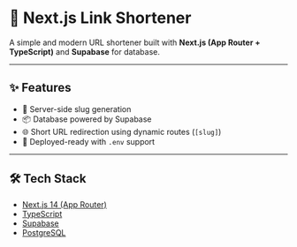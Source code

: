 # 🔗 Next.js Link Shortener

A simple and modern URL shortener built with **Next.js (App Router + TypeScript)** and **Supabase** for database.

---

## ✨ Features

- 🔐 Server-side slug generation
- 📦 Database powered by Supabase
- 🌐 Short URL redirection using dynamic routes (`[slug]`)
- 🚀 Deployed-ready with `.env` support

---

## 🛠️ Tech Stack

- [Next.js 14 (App Router)](https://nextjs.org/docs)
- [TypeScript](https://www.typescriptlang.org/)
- [Supabase](https://supabase.io/)
- [PostgreSQL](https://www.postgresql.org/)
